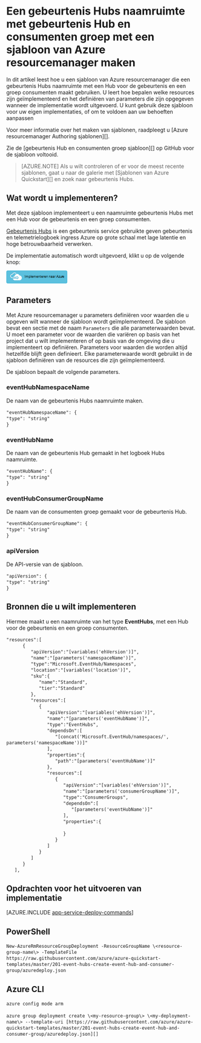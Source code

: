 <properties
    pageTitle="Een gebeurtenis Hubs naamruimte maken met gebeurtenis Hub en consumenten groep met een sjabloon van Azure resourcemanager | Microsoft Azure"
    description="Een gebeurtenis Hubs naamruimte maken met gebeurtenis Hub en consumenten groep met Azure resourcemanager-sjabloon"
    services="event-hubs"
    documentationCenter=".net"
    authors="sethmanheim"
    manager="timlt"
    editor=""/>

<tags
    ms.service="event-hubs"
    ms.devlang="tbd"
    ms.topic="article"
    ms.tgt_pltfrm="dotnet"
    ms.workload="na"
    ms.date="08/31/2016"
    ms.author="sethm;shvija"/>

# <a name="create-an-event-hubs-namespace-with-event-hub-and-consumer-group-using-an-azure-resource-manager-template"></a>Een gebeurtenis Hubs naamruimte met gebeurtenis Hub en consumenten groep met een sjabloon van Azure resourcemanager maken

In dit artikel leest hoe u een sjabloon van Azure resourcemanager die een gebeurtenis Hubs naamruimte met een Hub voor de gebeurtenis en een groep consumenten maakt gebruiken. U leert hoe bepalen welke resources zijn geïmplementeerd en het definiëren van parameters die zijn opgegeven wanneer de implementatie wordt uitgevoerd. U kunt gebruik deze sjabloon voor uw eigen implementaties, of om te voldoen aan uw behoeften aanpassen

Voor meer informatie over het maken van sjablonen, raadpleegt u [Azure resourcemanager Authoring sjablonen][].

Zie de [gebeurtenis Hub en consumenten groep sjabloon][] op GitHub voor de sjabloon voltooid.

>[AZURE.NOTE]
>Als u wilt controleren of er voor de meest recente sjablonen, gaat u naar de galerie met [Sjablonen van Azure Quickstart][] en zoek naar gebeurtenis Hubs.

## <a name="what-will-you-deploy"></a>Wat wordt u implementeren?

Met deze sjabloon implementeert u een naamruimte gebeurtenis Hubs met een Hub voor de gebeurtenis en een groep consumenten.

[Gebeurtenis Hubs](../event-hubs/event-hubs-what-is-event-hubs.md) is een gebeurtenis service gebruikte geven gebeurtenis en telemetrielogboek ingress Azure op grote schaal met lage latentie en hoge betrouwbaarheid verwerken.

De implementatie automatisch wordt uitgevoerd, klikt u op de volgende knop:

[![Implementeren naar Azure](./media/event-hubs-resource-manager-namespace-event-hub/deploybutton.png)](https://portal.azure.com/#create/Microsoft.Template/uri/https%3A%2F%2Fraw.githubusercontent.com%2FAzure%2Fazure-quickstart-templates%2Fmaster%2F201-event-hubs-create-event-hub-and-consumer-group%2Fazuredeploy.json)

## <a name="parameters"></a>Parameters

Met Azure resourcemanager u parameters definiëren voor waarden die u opgeven wilt wanneer de sjabloon wordt geïmplementeerd. De sjabloon bevat een sectie met de naam `Parameters` die alle parameterwaarden bevat. U moet een parameter voor de waarden die variëren op basis van het project dat u wilt implementeren of op basis van de omgeving die u implementeert op definiëren. Parameters voor waarden die worden altijd hetzelfde blijft geen definieert. Elke parameterwaarde wordt gebruikt in de sjabloon definiëren van de resources die zijn geïmplementeerd.

De sjabloon bepaalt de volgende parameters.

### <a name="eventhubnamespacename"></a>eventHubNamespaceName

De naam van de gebeurtenis Hubs naamruimte maken.

```
"eventHubNamespaceName": {
"type": "string"
}
```

### <a name="eventhubname"></a>eventHubName

De naam van de gebeurtenis Hub gemaakt in het logboek Hubs naamruimte.

```
"eventHubName": {
"type": "string"
}
```

### <a name="eventhubconsumergroupname"></a>eventHubConsumerGroupName

De naam van de consumenten groep gemaakt voor de gebeurtenis Hub.

```
"eventHubConsumerGroupName": {
"type": "string"
}
```

### <a name="apiversion"></a>apiVersion

De API-versie van de sjabloon.

```
"apiVersion": {
"type": "string"
}
```

## <a name="resources-to-deploy"></a>Bronnen die u wilt implementeren

Hiermee maakt u een naamruimte van het type **EventHubs**, met een Hub voor de gebeurtenis en een groep consumenten.

```
"resources":[  
      {  
         "apiVersion":"[variables('ehVersion')]",
         "name":"[parameters('namespaceName')]",
         "type":"Microsoft.EventHub/Namespaces",
         "location":"[variables('location')]",
         "sku":{  
            "name":"Standard",
            "tier":"Standard"
         },
         "resources":[  
            {  
               "apiVersion":"[variables('ehVersion')]",
               "name":"[parameters('eventHubName')]",
               "type":"EventHubs",
               "dependsOn":[  
                  "[concat('Microsoft.EventHub/namespaces/', parameters('namespaceName'))]"
               ],
               "properties":{  
                  "path":"[parameters('eventHubName')]"
               },
               "resources":[  
                  {  
                     "apiVersion":"[variables('ehVersion')]",
                     "name":"[parameters('consumerGroupName')]",
                     "type":"ConsumerGroups",
                     "dependsOn":[  
                        "[parameters('eventHubName')]"
                     ],
                     "properties":{  

                     }
                  }
               ]
            }
         ]
      }
   ],
```

## <a name="commands-to-run-deployment"></a>Opdrachten voor het uitvoeren van implementatie

[AZURE.INCLUDE [app-service-deploy-commands](../../includes/app-service-deploy-commands.md)]

## <a name="powershell"></a>PowerShell

```
New-AzureRmResourceGroupDeployment -ResourceGroupName \<resource-group-name\> -TemplateFile https://raw.githubusercontent.com/azure/azure-quickstart-templates/master/201-event-hubs-create-event-hub-and-consumer-group/azuredeploy.json
```

## <a name="azure-cli"></a>Azure CLI

```
azure config mode arm

azure group deployment create \<my-resource-group\> \<my-deployment-name\> --template-uri [https://raw.githubusercontent.com/azure/azure-quickstart-templates/master/201-event-hubs-create-event-hub-and-consumer-group/azuredeploy.json][]
```

[Een presentatie resourcemanager Azure-sjablonen]: ../resource-group-authoring-templates.md
[Azure Quickstart sjablonen]:  https://azure.microsoft.com/documentation/templates/?term=event+hubs
[Using Azure PowerShell with Azure Resource Manager]: ../powershell-azure-resource-manager.md
[Using the Azure CLI for Mac, Linux, and Windows with Azure Resource Management]: ../xplat-cli-azure-resource-manager.md
[Sjabloon voor gebeurtenis Hub en consumenten groep]: https://github.com/Azure/azure-quickstart-templates/blob/master/201-event-hubs-create-event-hub-and-consumer-group/
